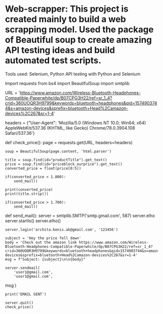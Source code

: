# Web-scrapper: This project is created mainly to build a web scrapping model. Used the package of Beautiful soup to create amazing API testing ideas and build automated test scripts. 

Tools used: Selenium, Python
API testing with Python and Selenium

Import requests
from bs4 import BeautifulSoup
import smtplib

URL = 'https://www.amazon.com/Wireless-Bluetooth-Headphones-Compatible-Paperwhite/dp/B07CPG3H22/ref=sr_1_4?crid=360UOQR3H9799&keywords=bluetooth+headphones&qid=1574903744&s=amazon-devices&sprefix=bluetooth+Head%2Camazon-devices%2C267&sr=1-4'

headers = {"User-Agent": 'Mozilla/5.0 (Windows NT 10.0; Win64; x64) AppleWebKit/537.36 (KHTML, like Gecko) Chrome/78.0.3904.108 Safari/537.36'}

def check_price():
    page = requests.get(URL, headers=headers)

    soup = BeautifulSoup(page.content, 'html.parser')

    title = soup.find(id="productTitle").get_text()
    price = soup.find(id="priceblock_ourprice").get_text()
    converted_price = float(price[0:5])

    if(converted_price < 1.800):
        send_mail()

    print(converted_price)
    print(title.strip())

    if(converted_price > 1.700):
        send_mail()

def send_mail():
    server = smtplib.SMTP('smtp.gmail.com', 587)
    server.elho
    server.startls()
    server.elho()

    server.login('archita.kenis.ak@gmail.com', '123456')

    subject = 'Hey the price fell down'
    body = 'Check out the amazon link https://www.amazon.com/Wireless-Bluetooth-Headphones-Compatible-Paperwhite/dp/B07CPG3H22/ref=sr_1_4?crid=360UOQR3H9799&keywords=bluetooth+headphones&qid=1574903744&s=amazon-devices&sprefix=bluetooth+Head%2Camazon-devices%2C267&sr=1-4'
    msg = f"Subject: {subject}\n\n{body}"

    server.sendmail(
        'user1@gmail.com',
        'user1@gmail.com',
msg
    )

    print('EMAIL SENT')

    server.quit()
    check_price()
